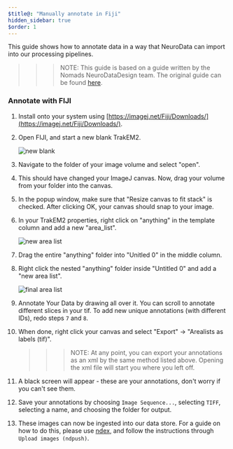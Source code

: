 ```yaml
---
$title@: "Manually annotate in Fiji"
hidden_sidebar: true
$order: 1
---
```


This guide shows how to annotate data in a way that NeuroData can import into our processing pipelines.

>>>NOTE: This guide is based on a guide written by the Nomads NeuroDataDesign team.  The original guide can be found <a href="https://neurodata-annotator.readthedocs.io/en/latest/" target="_blank">here</a>.

### Annotate with FIJI

1. Install onto your system using [https://imagej.net/Fiji/Downloads/](https://imagej.net/Fiji/Downloads/).

2. Open FIJI, and start a new blank TrakEM2.

    ![new blank](/static/images/help/new_blank.png "new blank")

3. Navigate to the folder of your image volume and select "open".

4. This should have changed your ImageJ canvas. Now, drag your volume from your folder into the canvas.

5. In the popup window, make sure that "Resize canvas to fit stack" is checked. After clicking OK, your canvas should snap to your image.

6. In your TrakEM2 properties, right click on "anything" in the template column and add a new "area_list".

    ![new area list](/static/images/help/new_area_list.png "new area list")

7. Drag the entire "anything" folder into "Unitled 0" in the middle column.

8. Right click the nested "anything" folder inside "Untitled 0" and add a "new area list".

    ![final area list](/static/images/help/final_area_list.png "final area list")

9. Annotate Your Data by drawing all over it. You can scroll to annotate different slices in your tif.  To add new unique annotations (with different IDs), redo steps `7` and `8`.

10. When done, right click your canvas and select "Export" -> "Arealists as labels (tif)".

    >>>NOTE: At any point, you can export your annotations as an xml by the same method listed above. Opening the xml file will start you where you left off.

11. A black screen will appear - these are your annotations, don't worry if you can't see them.

12. Save your annotations by choosing `Image Sequence...`, selecting `TIFF`, selecting a name, and choosing the folder for output.

13. These images can now be ingested into our data store.  For a guide on how to do this, please use <a href="https://github.com/neurodata/ndex" target="_blank">ndex</a>, and follow the instructions through `Upload images (ndpush)`.